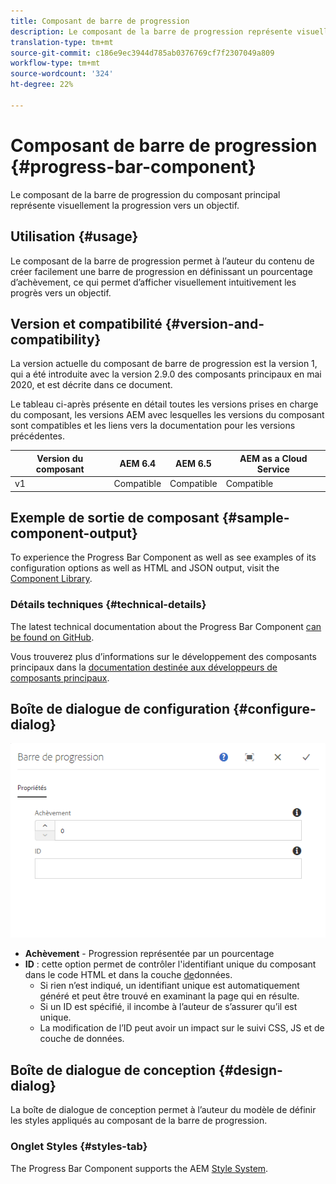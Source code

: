 ```yaml
---
title: Composant de barre de progression
description: Le composant de la barre de progression représente visuellement la progression vers un objectif
translation-type: tm+mt
source-git-commit: c186e9ec3944d785ab0376769cf7f2307049a809
workflow-type: tm+mt
source-wordcount: '324'
ht-degree: 22%

---
```



# Composant de barre de progression {#progress-bar-component}

Le composant de la barre de progression du composant principal représente visuellement la progression vers un objectif.

## Utilisation {#usage}

Le composant de la barre de progression permet à l’auteur du contenu de créer facilement une barre de progression en définissant un pourcentage d’achèvement, ce qui permet d’afficher visuellement intuitivement les progrès vers un objectif.

## Version et compatibilité {#version-and-compatibility}

La version actuelle du composant de barre de progression est la version 1, qui a été introduite avec la version 2.9.0 des composants principaux en mai 2020, et est décrite dans ce document.

Le tableau ci-après présente en détail toutes les versions prises en charge du composant, les versions AEM avec lesquelles les versions du composant sont compatibles et les liens vers la documentation pour les versions précédentes.

| Version du composant | AEM 6.4 | AEM 6.5 | AEM as a Cloud Service |
|---|---|---|---|
| v1 | Compatible | Compatible | Compatible |

## Exemple de sortie de composant {#sample-component-output}

To experience the Progress Bar Component as well as see examples of its configuration options as well as HTML and JSON output, visit the [Component Library](https://adobe.com/go/aem_cmp_library_progress).

### Détails techniques {#technical-details}

The latest technical documentation about the Progress Bar Component [can be found on GitHub](https://adobe.com/go/aem_cmp_tech_progress_v1).

Vous trouverez plus d’informations sur le développement des composants principaux dans la [documentation destinée aux développeurs de composants principaux](/help/developing/overview.md).

## Boîte de dialogue de configuration {#configure-dialog}

![Boîte de dialogue de modification du composant de la barre de progression](/help/assets/progress-bar-edit.png)

* **Achèvement** - Progression représentée par un pourcentage
* **ID** : cette option permet de contrôler l&#39;identifiant unique du composant dans le code HTML et dans la couche [de](/help/developing/data-layer/overview.md)données.
   * Si rien n’est indiqué, un identifiant unique est automatiquement généré et peut être trouvé en examinant la page qui en résulte.
   * Si un ID est spécifié, il incombe à l’auteur de s’assurer qu’il est unique.
   * La modification de l’ID peut avoir un impact sur le suivi CSS, JS et de couche de données.

## Boîte de dialogue de conception {#design-dialog}

La boîte de dialogue de conception permet à l’auteur du modèle de définir les styles appliqués au composant de la barre de progression.

### Onglet Styles {#styles-tab}

The Progress Bar Component supports the AEM [Style System](/help/get-started/authoring.md#component-styling).
